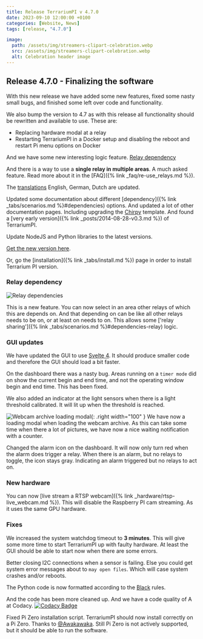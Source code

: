 ```yaml
---
title: Release TerrariumPI v 4.7.0
date: 2023-09-10 12:00:00 +0100
categories: [Website, News]
tags: [release, "4.7.0"]

image:
  path: /assets/img/streamers-clipart-celebration.webp
  src: /assets/img/streamers-clipart-celebration.webp
  alt: Celebration header image
---
```


## Release 4.7.0 - Finalizing the software

With this new release we have added some new features, fixed some nasty small bugs, and finished some left over code and functionality.

We also bump the version to 4.7 as with this release all functionality should be rewritten and available to use. These are:

- Replacing hardware modal at a relay
- Restarting TerrariumPI in a Docker setup and disabling the reboot and restart Pi menu options on Docker

And we have some new interesting logic feature. [Relay dependency](#relay-dependency)

And there is a way to use a **single relay in multiple areas**. A much asked feature. Read more about it in the [FAQ]({% link _faq/re-use_relays.md %}).

The [translations](https://weblate.theyosh.nl/engage/terrariumpi/) English, German, Dutch are updated.

Updated some documentation about different [dependency]({% link _tabs/scenarios.md %}#dependencies) options. And updated a lot of other documentation pages. Including upgrading the [Chirpy](https://github.com/cotes2020/jekyll-theme-chirpy) template. And found a [very early version]({% link _posts/2014-08-28-v0.3.md %}) of TerrariumPI.

Update NodeJS and Python libraries to the latest versions.

[Get the new version here](https://github.com/theyosh/TerrariumPI/releases/tag/4.7.0).

Or, go the [installation]({% link _tabs/install.md %}) page in order to install Terrarium PI version.

### Relay dependency

![Relay dependencies](/assets/img/Relay_dependencies.webp)

This is a new feature. You can now select in an area other relays of which this are depends on. And that depending on can be like all other relays needs to be on, or at least on needs to on. This allows some ['relay sharing']({% link _tabs/scenarios.md %}#dependencies-relay) logic.

### GUI updates

We have updated the GUI to use [Svelte 4](https://svelte.dev/blog/svelte-4). It should produce smaller code and therefore the GUI should load a bit faster.

On the dashboard there was a nasty bug. Areas running on a `timer mode` did on show the current begin and end time, and not the operating window begin and end time. This has been fixed.

We also added an indicator at the light sensors when there is a light threshold calibrated. It will lit up when the threshold is reached.

![Webcam archive loading modal](/assets/img/Webcam_archive_loading_modal.webp){: .right width="100" }
We have now a loading modal when loading the webcam archive. As this can take some time when there a lot of pictures, we have now a nice waiting notification with a counter.

Changed the alarm icon on the dashboard. It will now only turn red when the alarm does trigger a relay. When there is an alarm, but no relays to toggle, the icon stays gray. Indicating an alarm triggered but no relays to act on.

### New hardware

You can now [live stream a RTSP webcam]({% link _hardware/rtsp-live_webcam.md %}). This will disable the Raspberry PI cam streaming. As it uses the same GPU hardware.

### Fixes

We increased the system watchdog timeout to **3 minutes**. This will give some more time to start TerrariumPI up with faulty hardware. At least the GUI should be able to start now when there are some errors.

Better closing I2C connections when a sensor is failing. Else you could get system error messages about to `may open files`. Which will case system crashes and/or reboots.

The Python code is now formatted according to the [Black](https://github.com/psf/black) rules.

And the code has been more cleaned up. And we have a code quality of A at Codacy. [![Codacy Badge](https://api.codacy.com/project/badge/Grade/dba4e25f9efe4197926dd03aa6925d0f)](https://app.codacy.com/gh/theyosh/TerrariumPI?utm_source=github.com&utm_medium=referral&utm_content=theyosh/TerrariumPI&utm_campaign=Badge_Grade_Settings)

Fixed Pi Zero installation script. TerrariumPI should now install correctly on a Pi Zero. Thanks to [@Awakawaka](https://github.com/Awakawaka). Still Pi Zero is not actively supported, but it should be able to run the software.

